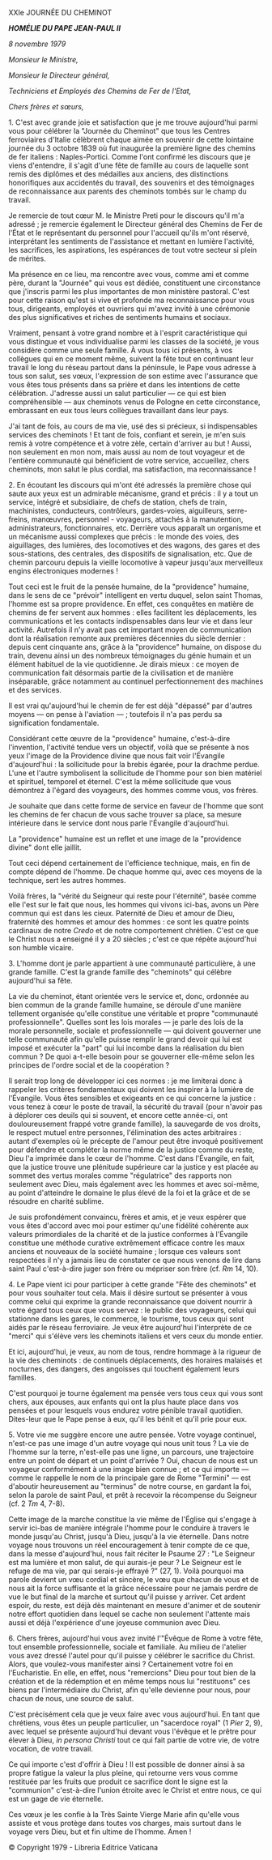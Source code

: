 XXIe JOURNÉE DU CHEMINOT

***HOMÉLIE DU PAPE JEAN-PAUL II***

*8 novembre 1979*

*Monsieur le Ministre,*

*Monsieur le Directeur général,*

*Techniciens et Employés des Chemins de Fer de l'Etat,*

*Chers frères et sœurs,*

1\. C'est avec grande joie et satisfaction que je me trouve aujourd'hui parmi vous pour célébrer la "Journée du Cheminot" que tous les Centres ferroviaires d'Italie célèbrent chaque aimée en souvenir de cette lointaine journée du 3 octobre 1839 où fut inaugurée la première ligne des chemins de fer italiens : Naples-Portici. Comme l'ont confirmé les discours que je viens d'entendre, il s'agit d'une fête de famille au cours de laquelle sont remis des diplômes et des médailles aux anciens, des distinctions honorifiques aux accidentés du travail, des souvenirs et des témoignages de reconnaissance aux parents des cheminots tombés sur le champ du travail.

Je remercie de tout cœur M. le Ministre Preti pour le discours qu'il m'a adressé ; je remercie également le Directeur général des Chemins de Fer de l'État et le représentant du personnel pour l'accueil qu'ils m'ont réservé, interprétant les sentiments de l'assistance et mettant en lumière l'activité, les sacrifices, les aspirations, les espérances de tout votre secteur si plein de mérites.

Ma présence en ce lieu, ma rencontre avec vous, comme ami et comme père, durant la "Journée" qui vous est dédiée, constituent une circonstance que j'inscris parmi les plus importantes de mon ministère pastoral. C'est pour cette raison qu'est si vive et profonde ma reconnaissance pour vous tous, dirigeants, employés et ouvriers qui m'avez invité à une cérémonie des plus significatives et riches de sentiments humains et sociaux.

Vraiment, pensant à votre grand nombre et à l'esprit caractéristique qui vous distingue et vous individualise parmi les classes de la société, je vous considère comme une seule famille. À vous tous ici présents, à vos collègues qui en ce moment même, suivent la fête tout en continuant leur travail le long du réseau partout dans la péninsule, le Pape vous adresse à tous son salut, ses vœux, l'expression de son estime avec l'assurance que vous êtes tous présents dans sa prière et dans les intentions de cette célébration. J'adresse aussi un salut particulier — ce qui est bien compréhensible — aux cheminots venus de Pologne en cette circonstance, embrassant en eux tous leurs collègues travaillant dans leur pays.

J'ai tant de fois, au cours de ma vie, usé des si précieux, si indispensables services des cheminots ! Et tant de fois, confiant et serein, je m'en suis remis à votre compétence et à votre zèle, certain d'arriver au but ! Aussi, non seulement en mon nom, mais aussi au nom de tout voyageur et de l'entière communauté qui bénéficient de votre service, accueillez, chers cheminots, mon salut le plus cordial, ma satisfaction, ma reconnaissance !

2\. En écoutant les discours qui m'ont été adressés la première chose qui saute aux yeux est un admirable mécanisme, grand et précis : il y a tout un service, intégré et subsidiaire, de chefs de station, chefs de train, machinistes, conducteurs, contrôleurs, gardes-voies, aiguilleurs, serre-freins, manœuvres, personnel - voyageurs, attachés à la manutention, administrateurs, fonctionnaires, etc. Derrière vous apparaît un organisme et un mécanisme aussi complexes que précis : le monde des voies, des aiguillages, des lumières, des locomotives et des wagons, des gares et des sous-stations, des centrales, des dispositifs de signalisation, etc. Que de chemin parcouru depuis la vieille locomotive à vapeur jusqu'aux merveilleux engins électroniques modernes !

Tout ceci est le fruit de la pensée humaine, de la "providence" humaine, dans le sens de ce "prévoir" intelligent en vertu duquel, selon saint Thomas, l'homme est sa propre providence. En effet, ces conquêtes en matière de chemins de fer servent aux hommes : elles facilitent les déplacements, les communications et les contacts indispensables dans leur vie et dans leur activité. Autrefois il n'y avait pas cet important moyen de communication dont la réalisation remonte aux premières décennies du siècle dernier : depuis cent cinquante ans, grâce à la "providence" humaine, on dispose du train, devenu ainsi un des nombreux témoignages du génie humain et un élément habituel de la vie quotidienne. Je dirais mieux : ce moyen de communication fait désormais partie de la civilisation et de manière inséparable, grâce notamment au continuel perfectionnement des machines et des services.

Il est vrai qu'aujourd'hui le chemin de fer est déjà "dépassé" par d'autres moyens — on pense à l'aviation — ; toutefois il n'a pas perdu sa signification fondamentale.

Considérant cette œuvre de la "providence" humaine, c'est-à-dire l'invention, l'activité tendue vers un objectif, voilà que se présente à nos yeux l'image de la Providence divine que nous fait voir l'Évangile d'aujourd'hui : la sollicitude pour la brebis égarée, pour la drachme perdue. L'une et l'autre symbolisent la sollicitude de l'homme pour son bien matériel et spirituel, temporel et éternel. C'est la même sollicitude que vous démontrez à l'égard des voyageurs, des hommes comme vous, vos frères.

Je souhaite que dans cette forme de service en faveur de l'homme que sont les chemins de fer chacun de vous sache trouver sa place, sa mesure intérieure dans le service dont nous parle l'Évangile d'aujourd'hui.

La "providence" humaine est un reflet et une image de la "providence divine" dont elle jaillit.

Tout ceci dépend certainement de l'efficience technique, mais, en fin de compte dépend de l'homme. De chaque homme qui, avec ces moyens de la technique, sert les autres hommes.

Voilà frères, la "vérité du Seigneur qui reste pour l'éternité", basée comme elle l'est sur le fait que nous, les hommes qui vivons ici-bas, avons un Père commun qui est dans les cieux. Paternité de Dieu et amour de Dieu, fraternité des hommes et amour des hommes : ce sont les quatre points cardinaux de notre *Credo* et de notre comportement chrétien. C'est ce que le Christ nous a enseigné il y a 20 siècles ; c'est ce que répète aujourd'hui son humble vicaire.

3. L'homme dont je parle appartient à une communauté particulière, à une grande famille. C'est la grande famille des "cheminots" qui célèbre aujourd'hui sa fête.

La vie du cheminot, étant orientée vers le service et, donc, ordonnée au bien commun de la grande famille humaine, se déroule d'une manière tellement organisée qu'elle constitue une véritable et propre "communauté professionnelle". Quelles sont les lois morales — je parle des lois de la morale personnelle, sociale et professionnelle — qui doivent gouverner une telle communauté afin qu'elle puisse remplir le grand devoir qui lui est imposé et exécuter la "part" qui lui incombe dans la réalisation du bien commun ? De quoi a-t-elle besoin pour se gouverner elle-même selon les principes de l'ordre social et de la coopération ?

Il serait trop long de développer ici ces normes : je me limiterai donc à rappeler les critères fondamentaux qui doivent les inspirer à la lumière de l'Évangile. Vous êtes sensibles et exigeants en ce qui concerne la justice : vous tenez à cœur le poste de travail, la sécurité du travail (pour n'avoir pas à déplorer ces deuils qui si souvent, et encore cette année-ci, ont douloureusement frappé votre grande famille), la sauvegarde de vos droits, le respect mutuel entre personnes, l'élimination des actes arbitraires : autant d'exemples où le précepte de l'amour peut être invoqué positivement pour défendre et compléter la norme même de la justice comme du reste, Dieu l'a imprimée dans le cœur de l'homme. C'est dans l'Évangile, en fait, que la justice trouve une plénitude supérieure car la justice y est placée au sommet des vertus morales comme "régulatrice" des rapports non seulement avec Dieu, mais également avec les hommes et avec soi-même, au point d'atteindre le domaine le plus élevé de la foi et la grâce et de se résoudre en charité sublime.

Je suis profondément convaincu, frères et amis, et je veux espérer que vous êtes d'accord avec moi pour estimer qu'une fidélité cohérente aux valeurs primordiales de la charité et de la justice conformes à l'Évangile constitue une méthode curative extrêmement efficace contre les maux anciens et nouveaux de la société humaine ; lorsque ces valeurs sont respectées il n'y a jamais lieu de constater ce que nous venons de lire dans saint Paul c'est-à-dire juger son frère ou mépriser son frère (cf. *Rm* 14, 10).

4. Le Pape vient ici pour participer à cette grande "Fête des cheminots" et pour vous souhaiter tout cela. Mais il désire surtout se présenter à vous comme celui qui exprime la grande reconnaissance que doivent nourrir à votre égard tous ceux que vous servez : le public des voyageurs, celui qui stationne dans les gares, le commerce, le tourisme, tous ceux qui sont aidés par le réseau ferroviaire. Je veux être aujourd'hui l'interprète de ce "merci" qui s'élève vers les cheminots italiens et vers ceux du monde entier.

Et ici, aujourd'hui, je veux, au nom de tous, rendre hommage à la rigueur de la vie des cheminots : de continuels déplacements, des horaires malaisés et nocturnes, des dangers, des angoisses qui touchent également leurs familles.

C'est pourquoi je tourne également ma pensée vers tous ceux qui vous sont chers, aux épouses, aux enfants qui ont la plus haute place dans vos pensées et pour lesquels vous endurez votre pénible travail quotidien. Dites-leur que le Pape pense à eux, qu'il les bénit et qu'il prie pour eux.

5\. Votre vie me suggère encore une autre pensée. Votre voyage continuel, n'est-ce pas une image d'un autre voyage qui nous unit tous ? La vie de l'homme sur la terre, n'est-elle pas une ligne, un parcours, une trajectoire entre un point de départ et un point d'arrivée ? Oui, chacun de nous est un voyageur conformément à une image bien connue ; et ce qui importe — comme le rappelle le nom de la principale gare de Rome "Termini" — est d'aboutir heureusement au "terminus" de notre course, en gardant la foi, selon la parole de saint Paul, et prêt à recevoir la récompense du Seigneur (cf. 2 *Tm* 4, 7-8).

Cette image de la marche constitue la vie même de l'Église qui s'engage à servir ici-bas de manière intégrale l'homme pour le conduire à travers le monde jusqu'au Christ, jusqu'à Dieu, jusqu'à la vie éternelle. Dans notre voyage nous trouvons un réel encouragement à tenir compte de ce que, dans la messe d'aujourd'hui, nous fait réciter le Psaume 27 : "Le Seigneur est ma lumière et mon salut, de qui aurais-je peur ? Le Seigneur est le refuge de ma vie, par qui serais-je effrayé ?" (27, 1). Voilà pourquoi ma parole devient un vœu cordial et sincère, le vœu que chacun de vous et de nous ait la force suffisante et la grâce nécessaire pour ne jamais perdre de vue le but final de la marche et surtout qu'il puisse y arriver. Cet ardent espoir, du reste, est déjà dès maintenant en mesure d'animer et de soutenir notre effort quotidien dans lequel se cache non seulement l'attente mais aussi et déjà l'expérience d'une joyeuse communion avec Dieu.

6\. Chers frères, aujourd'hui vous avez invité l'"Évêque de Rome à votre fête, tout ensemble professionnelle, sociale et familiale. Au milieu de l'atelier vous avez dressé l'autel pour qu'il puisse y célébrer le sacrifice du Christ. Alors, que voulez-vous manifester ainsi ? Certainement votre foi en l'Eucharistie. En elle, en effet, nous "remercions" Dieu pour tout bien de la création et de la rédemption et en même temps nous lui "restituons" ces biens par l'intermédiaire du Christ, afin qu'elle devienne pour nous, pour chacun de nous, une source de salut.

C'est précisément cela que je veux faire avec vous aujourd'hui. En tant que chrétiens, vous êtes un peuple particulier, un "sacerdoce royal" (1 *Pier* 2, 9), avec lequel se présente aujourd'hui devant vous l'évêque et le prêtre pour élever à Dieu, *in persona Christi* tout ce qui fait partie de votre vie, de votre vocation, de votre travail.

Ce qui importe c'est d'offrir à Dieu ! Il est possible de donner ainsi à sa propre fatigue la valeur la plus pleine, qui retourne vers vous comme restituée par les fruits que produit ce sacrifice dont le signe est la "communion" c'est-à-dire l'union étroite avec le Christ et entre nous, ce qui est un gage de vie éternelle.

Ces vœux je les confie à la Très Sainte Vierge Marie afin qu'elle vous assiste et vous protège dans toutes vos charges, mais surtout dans le voyage vers Dieu, but et fin ultime de l'homme. Amen !

© Copyright 1979 - Libreria Editrice Vaticana